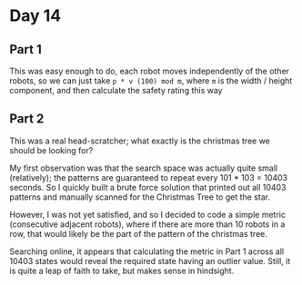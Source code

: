 # Day 14

## Part 1
This was easy enough to do, each robot moves independently of the other robots, so we can just take `p * v (100) mod m`, where `m` is the width / height component, and then calculate the safety rating this way

## Part 2

This was a real head-scratcher; what exactly is the christmas tree we should be looking for?

My first observation was that the search space was actually quite small (relatively); the patterns are guaranteed to repeat every 101 * 103 = 10403 seconds. So I quickly built a brute force solution that printed out all 10403 patterns and manually scanned for the Christmas Tree to get the star.

However, I was not yet satisfied, and so I decided to code a simple metric (consecutive adjacent robots), where if there are more than 10 robots in a row, that would likely be the part of the pattern of the christmas tree.

Searching online, it appears that calculating the metric in Part 1 across all 10403 states would reveal the required state having an outlier value. Still, it is quite a leap of faith to take, but makes sense in hindsight.
